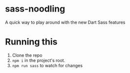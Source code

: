 # sass-noodling
A quick way to play around with the new Dart Sass features

# Running this
1. Clone the repo
2. `npm i` in the project's root.
3. `npm run sass` to watch for changes

